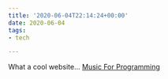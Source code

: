 ```yaml
---
title: '2020-06-04T22:14:24+00:00'
date: 2020-06-04
tags:
- tech

---
```

What a cool website... [Music For Programming](http://musicforprogramming.net/?one "Music For Programming")

